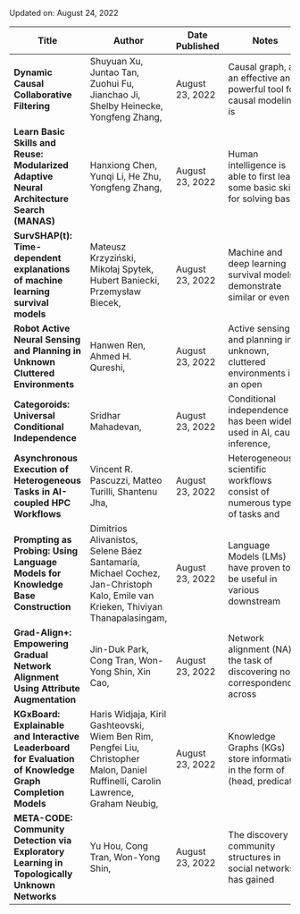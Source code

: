 Updated on: August 24, 2022

Title | Author | Date Published | Notes | Link  
----- | ------ | ---- | ----- | ----
**Dynamic Causal Collaborative Filtering** | Shuyuan Xu, Juntao Tan, Zuohui Fu, Jianchao Ji, Shelby Heinecke, Yongfeng Zhang,  | August 23, 2022 | Causal graph, as an effective and powerful tool for causal modeling, is | http://arxiv.org/pdf/2208.11094v1 |   
**Learn Basic Skills and Reuse: Modularized Adaptive Neural Architecture Search (MANAS)** | Hanxiong Chen, Yunqi Li, He Zhu, Yongfeng Zhang,  | August 23, 2022 | Human intelligence is able to first learn some basic skills for solving basic | http://arxiv.org/pdf/2208.11083v1 |   
**SurvSHAP(t): Time-dependent explanations of machine learning survival models** | Mateusz Krzyziński, Mikołaj Spytek, Hubert Baniecki, Przemysław Biecek,  | August 23, 2022 | Machine and deep learning survival models demonstrate similar or even | http://arxiv.org/pdf/2208.11080v1 |   
**Robot Active Neural Sensing and Planning in Unknown Cluttered Environments** | Hanwen Ren, Ahmed H. Qureshi,  | August 23, 2022 | Active sensing and planning in unknown, cluttered environments is an open | http://arxiv.org/pdf/2208.11079v1 |   
**Categoroids: Universal Conditional Independence** | Sridhar Mahadevan,  | August 23, 2022 | Conditional independence has been widely used in AI, causal inference, | http://arxiv.org/pdf/2208.11077v1 |   
**Asynchronous Execution of Heterogeneous Tasks in AI-coupled HPC Workflows** | Vincent R. Pascuzzi, Matteo Turilli, Shantenu Jha,  | August 23, 2022 | Heterogeneous scientific workflows consist of numerous types of tasks and | http://arxiv.org/pdf/2208.11069v1 |   
**Prompting as Probing: Using Language Models for Knowledge Base Construction** | Dimitrios Alivanistos, Selene Báez Santamaría, Michael Cochez, Jan-Christoph Kalo, Emile van Krieken, Thiviyan Thanapalasingam,  | August 23, 2022 | Language Models (LMs) have proven to be useful in various downstream | http://arxiv.org/pdf/2208.11057v1 |   
**Grad-Align+: Empowering Gradual Network Alignment Using Attribute Augmentation** | Jin-Duk Park, Cong Tran, Won-Yong Shin, Xin Cao,  | August 23, 2022 | Network alignment (NA) is the task of discovering node correspondences across | http://arxiv.org/pdf/2208.11025v1 |   
**KGxBoard: Explainable and Interactive Leaderboard for Evaluation of Knowledge Graph Completion Models** | Haris Widjaja, Kiril Gashteovski, Wiem Ben Rim, Pengfei Liu, Christopher Malon, Daniel Ruffinelli, Carolin Lawrence, Graham Neubig,  | August 23, 2022 | Knowledge Graphs (KGs) store information in the form of (head, predicate, | http://arxiv.org/pdf/2208.11024v1 |   
**META-CODE: Community Detection via Exploratory Learning in Topologically Unknown Networks** | Yu Hou, Cong Tran, Won-Yong Shin,  | August 23, 2022 | The discovery of community structures in social networks has gained | http://arxiv.org/pdf/2208.11015v1 |   


